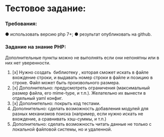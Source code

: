 # Тестовое задание:

### Требования:

● использовать версию php 7+;
● результат опубликовать на github.

### Зaдaниe нa знaниe PHP:

Дополнительные пункты можно не выполнять если они непонятны или в них
нет уверенности.

1. [x] Нужно создать ​ библиотеку​ , которая сможет искать в файле вхождение
строки, и выдавать номер строки в файле и позицию в строке. Файл
может быть произвольного размера.
2. [x] Дополнительно: предусмотреть ограничения (максимальный размер
файла, его mime-type, и т.п.). Желательно их вынести в отдельный yaml
конфиг.
3. [x] Дополнительно: покрыть код тестами.
4. Дополнительно: сделать возможность добавления модулей для разных
механизмов поиска (например, если нужно искать не вхождение, а
сравнивать хэш-суммы, и т.п.)
5. Дополнительно: сделать возможность читать данные не только с локальной файловой системы, но и удаленной.